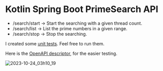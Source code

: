 # Kotlin Spring Boot PrimeSearch API

- /search/start -> Start the searching with a given thread count.
- /search/list  -> List the prime numbers in a given range.
- /search/stop  -> Stop the searching.

I created some [unit tests](https://github.com/Patrik-07/PrimeSearch/blob/master/src/test/kotlin/mbh/primesearch/PrimeSearchApplicationTests.kt). Feel free to run them.

Here is the [OpenAPI descriptor](https://github.com/Patrik-07/PrimeSearch/blob/master/openapi.json), for the easier testing.

![2023-10-24_03h10_19](https://github.com/Patrik-07/PrimeSearch/assets/60797275/d599f21e-98ea-4f2b-8aa7-eabf0f8eb826)

